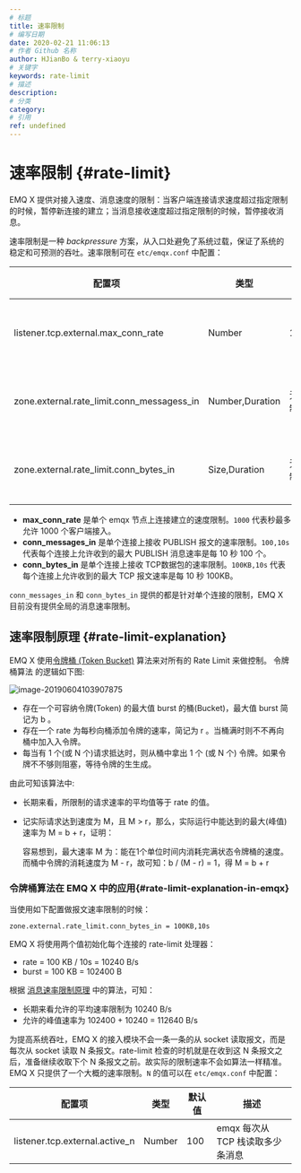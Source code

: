 ```yaml
---
# 标题
title: 速率限制
# 编写日期
date: 2020-02-21 11:06:13
# 作者 Github 名称
author: HJianBo & terry-xiaoyu
# 关键字
keywords: rate-limit
# 描述
description:
# 分类
category: 
# 引用
ref: undefined
---
```


# 速率限制 {#rate-limit}

EMQ X 提供对接入速度、消息速度的限制：当客户端连接请求速度超过指定限制的时候，暂停新连接的建立；当消息接收速度超过指定限制的时候，暂停接收消息。

速率限制是一种 *backpressure* 方案，从入口处避免了系统过载，保证了系统的稳定和可预测的吞吐。速率限制可在 `etc/emqx.conf` 中配置：

|               配置项                |      类型       | 默认值 |                 描述                 |
| ----------------------------------- | --------------- | ------ | ------------------------------------ |
| listener.tcp.external.max_conn_rate | Number          | 1000   | 本节点上允许的最大连接速率 (conn/s)  |
| zone.external.rate_limit.conn_messagess_in | Number,Duration | 无限制 | 单连接上允许的最大发布速率 (msg/s)   |
| zone.external.rate_limit.conn_bytes_in | Size,Duration | 无限制 | 单连接上允许的最大报文速率 (bytes/s) |

- **max_conn_rate** 是单个 emqx 节点上连接建立的速度限制。`1000` 代表秒最多允许 1000 个客户端接入。
- **conn_messages_in** 是单个连接上接收 PUBLISH 报文的速率限制。`100,10s` 代表每个连接上允许收到的最大 PUBLISH 消息速率是每 10 秒 100 个。
- **conn_bytes_in** 是单个连接上接收 TCP数据包的速率限制。`100KB,10s` 代表每个连接上允许收到的最大 TCP 报文速率是每 10 秒 100KB。

`conn_messages_in` 和 `conn_bytes_in` 提供的都是针对单个连接的限制，EMQ X 目前没有提供全局的消息速率限制。

## 速率限制原理 {#rate-limit-explanation}

EMQ X 使⽤[令牌桶 (Token Bucket)](https://en.wikipedia.org/wiki/Token_bucket) 算法来对所有的 Rate Limit 来做控制。 令牌桶算法 的逻辑如下图:

![image-20190604103907875](../assets/token-bucket.jpg)

- 存在一个可容纳令牌(Token) 的最大值 burst 的桶(Bucket)，最大值 burst 简记为 b 。
- 存在一个 rate 为每秒向桶添加令牌的速率，简记为 r 。当桶满时则不不再向桶中加⼊入令牌。
- 每当有 1 个(或 N 个)请求抵达时，则从桶中拿出 1 个 (或 N 个) 令牌。如果令牌不不够则阻塞，等待令牌的⽣生成。

由此可知该算法中:

- 长期来看，所限制的请求速率的平均值等于 rate 的值。

- 记实际请求达到速度为 M，且 M > r，那么，实际运⾏中能达到的最大(峰值)速率为 M = b + r，证明：

  容易想到，最大速率 M 为：能在1个单位时间内消耗完满状态令牌桶的速度。而桶中令牌的消耗速度为 M - r，故可知：b / (M - r) = 1，得 M = b + r

### 令牌桶算法在 EMQ X 中的应用{#rate-limit-explanation-in-emqx}

当使用如下配置做报文速率限制的时候：

```
zone.external.rate_limit.conn_bytes_in = 100KB,10s
```

EMQ X 将使用两个值初始化每个连接的 rate-limit 处理器：

- rate = 100 KB / 10s = 10240 B/s
- burst = 100 KB = 102400 B

根据 [消息速率限制原理](#rate-limit-explanation) 中的算法，可知：

- 长期来看允许的平均速率限制为 10240 B/s
- 允许的峰值速率为 102400 + 10240 = 112640 B/s

为提高系统吞吐，EMQ X 的接入模块不会一条一条的从 socket 读取报文，而是每次从 socket 读取 N 条报文。rate-limit 检查的时机就是在收到这 N 条报文之后，准备继续收取下个 N 条报文之前。故实际的限制速率不会如算法一样精准。EMQ X 只提供了一个大概的速率限制。`N` 的值可以在 `etc/emqx.conf` 中配置：

|             配置项             |  类型  | 默认值 |               描述               |
| ------------------------------ | ------ | ------ | -------------------------------- |
| listener.tcp.external.active_n | Number | 100    | emqx 每次从 TCP 栈读取多少条消息 |
